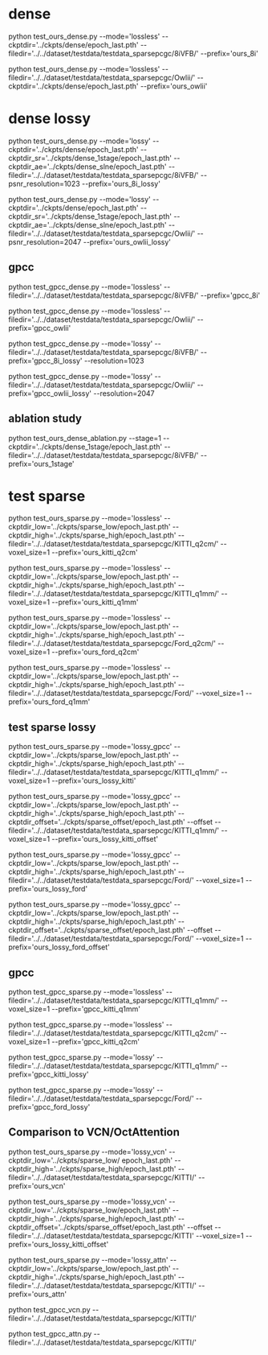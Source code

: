 # dense
python test_ours_dense.py --mode='lossless' --ckptdir='../ckpts/dense/epoch_last.pth' --filedir='../../dataset/testdata/testdata_sparsepcgc/8iVFB/' --prefix='ours_8i'

python test_ours_dense.py --mode='lossless' --filedir='../../dataset/testdata/testdata_sparsepcgc/Owlii/' --ckptdir='../ckpts/dense/epoch_last.pth' --prefix='ours_owlii'

# dense lossy
python test_ours_dense.py --mode='lossy' --ckptdir='../ckpts/dense/epoch_last.pth' --ckptdir_sr='../ckpts/dense_1stage/epoch_last.pth' --ckptdir_ae='../ckpts/dense_slne/epoch_last.pth' --filedir='../../dataset/testdata/testdata_sparsepcgc/8iVFB/' --psnr_resolution=1023 --prefix='ours_8i_lossy'

python test_ours_dense.py --mode='lossy' --ckptdir='../ckpts/dense/epoch_last.pth' --ckptdir_sr='../ckpts/dense_1stage/epoch_last.pth' --ckptdir_ae='../ckpts/dense_slne/epoch_last.pth' --filedir='../../dataset/testdata/testdata_sparsepcgc/Owlii/' --psnr_resolution=2047 --prefix='ours_owlii_lossy'

## gpcc
python test_gpcc_dense.py --mode='lossless' --filedir='../../dataset/testdata/testdata_sparsepcgc/8iVFB/' --prefix='gpcc_8i'

python test_gpcc_dense.py --mode='lossless' --filedir='../../dataset/testdata/testdata_sparsepcgc/Owlii/' --prefix='gpcc_owlii'

python test_gpcc_dense.py --mode='lossy' --filedir='../../dataset/testdata/testdata_sparsepcgc/8iVFB/' --prefix='gpcc_8i_lossy' --resolution=1023

python test_gpcc_dense.py --mode='lossy' --filedir='../../dataset/testdata/testdata_sparsepcgc/Owlii/' --prefix='gpcc_owlii_lossy' --resolution=2047


## ablation study
python test_ours_dense_ablation.py --stage=1 --ckptdir='../ckpts/dense_1stage/epoch_last.pth' --filedir='../../dataset/testdata/testdata_sparsepcgc/8iVFB/' --prefix='ours_1stage'


# test sparse
python test_ours_sparse.py --mode='lossless' --ckptdir_low='../ckpts/sparse_low/epoch_last.pth' --ckptdir_high='../ckpts/sparse_high/epoch_last.pth' --filedir='../../dataset/testdata/testdata_sparsepcgc/KITTI_q2cm/'  --voxel_size=1 --prefix='ours_kitti_q2cm'

python test_ours_sparse.py --mode='lossless' --ckptdir_low='../ckpts/sparse_low/epoch_last.pth' --ckptdir_high='../ckpts/sparse_high/epoch_last.pth' --filedir='../../dataset/testdata/testdata_sparsepcgc/KITTI_q1mm/'  --voxel_size=1 --prefix='ours_kitti_q1mm'

python test_ours_sparse.py --mode='lossless' --ckptdir_low='../ckpts/sparse_low/epoch_last.pth' --ckptdir_high='../ckpts/sparse_high/epoch_last.pth' --filedir='../../dataset/testdata/testdata_sparsepcgc/Ford_q2cm/'  --voxel_size=1 --prefix='ours_ford_q2cm'

python test_ours_sparse.py --mode='lossless' --ckptdir_low='../ckpts/sparse_low/epoch_last.pth' --ckptdir_high='../ckpts/sparse_high/epoch_last.pth' --filedir='../../dataset/testdata/testdata_sparsepcgc/Ford/'  --voxel_size=1 --prefix='ours_ford_q1mm'

<!-- 
python test_ours_sparse.py --mode='lossless' --ckptdir_low='../ckpts/sparse_low/epoch_last.pth' --ckptdir_high='../ckpts/sparse_high/epoch_last.pth' --filedir='../../dataset/testdata/testdata_sparsepcgc/KITTI/'  --voxel_size=0.001

python test_ours_sparse.py --mode='lossless' --ckptdir_low='../ckpts/sparse_low/epoch_last.pth' --ckptdir_high='../ckpts/sparse_high/epoch_last.pth' --filedir='../../dataset/testdata/testdata_sparsepcgc/KITTI/'  --voxel_size=0.02 -->


## test sparse lossy

python test_ours_sparse.py --mode='lossy_gpcc' --ckptdir_low='../ckpts/sparse_low/epoch_last.pth' --ckptdir_high='../ckpts/sparse_high/epoch_last.pth' --filedir='../../dataset/testdata/testdata_sparsepcgc/KITTI_q1mm/' --voxel_size=1 --prefix='ours_lossy_kitti'

python test_ours_sparse.py --mode='lossy_gpcc' --ckptdir_low='../ckpts/sparse_low/epoch_last.pth' --ckptdir_high='../ckpts/sparse_high/epoch_last.pth' --ckptdir_offset='../ckpts/sparse_offset/epoch_last.pth' --offset --filedir='../../dataset/testdata/testdata_sparsepcgc/KITTI_q1mm/' --voxel_size=1 --prefix='ours_lossy_kitti_offset'

python test_ours_sparse.py --mode='lossy_gpcc' --ckptdir_low='../ckpts/sparse_low/epoch_last.pth' --ckptdir_high='../ckpts/sparse_high/epoch_last.pth' --filedir='../../dataset/testdata/testdata_sparsepcgc/Ford/' --voxel_size=1 --prefix='ours_lossy_ford'

python test_ours_sparse.py --mode='lossy_gpcc' --ckptdir_low='../ckpts/sparse_low/epoch_last.pth' --ckptdir_high='../ckpts/sparse_high/epoch_last.pth' --ckptdir_offset='../ckpts/sparse_offset/epoch_last.pth' --offset --filedir='../../dataset/testdata/testdata_sparsepcgc/Ford/' --voxel_size=1 --prefix='ours_lossy_ford_offset'



## gpcc
python test_gpcc_sparse.py --mode='lossless' --filedir='../../dataset/testdata/testdata_sparsepcgc/KITTI_q1mm/' --voxel_size=1 --prefix='gpcc_kitti_q1mm'

python test_gpcc_sparse.py --mode='lossless' --filedir='../../dataset/testdata/testdata_sparsepcgc/KITTI_q2cm/' --voxel_size=1 --prefix='gpcc_kitti_q2cm'

<!-- python test_gpcc_sparse.py --mode='lossless' --filedir='../../dataset/testdata/testdata_sparsepcgc/KITTI_q1mm/' --voxel_size=20 --prefix='gpcc_kitti_q2cm' -->


python test_gpcc_sparse.py --mode='lossy' --filedir='../../dataset/testdata/testdata_sparsepcgc/KITTI_q1mm/' --prefix='gpcc_kitti_lossy'

python test_gpcc_sparse.py --mode='lossy' --filedir='../../dataset/testdata/testdata_sparsepcgc/Ford/' --prefix='gpcc_ford_lossy'




## Comparison to VCN/OctAttention

python test_ours_sparse.py --mode='lossy_vcn' --ckptdir_low='../ckpts/sparse_low/
epoch_last.pth' --ckptdir_high='../ckpts/sparse_high/epoch_last.pth' --filedir='../../dataset/testdata/testdata_sparsepcgc/KITTI/' --prefix='ours_vcn'

python test_ours_sparse.py --mode='lossy_vcn' --ckptdir_low='../ckpts/sparse_low/epoch_last.pth' --ckptdir_high='../ckpts/sparse_high/epoch_last.pth' --ckptdir_offset='../ckpts/sparse_offset/epoch_last.pth' --offset --filedir='../../dataset/testdata/testdata_sparsepcgc/KITTI' --voxel_size=1 --prefix='ours_lossy_kitti_offset'

python test_ours_sparse.py --mode='lossy_attn' --ckptdir_low='../ckpts/sparse_low/epoch_last.pth' --ckptdir_high='../ckpts/sparse_high/epoch_last.pth' --filedir='../../dataset/testdata/testdata_sparsepcgc/KITTI/' --prefix='ours_attn'


python test_gpcc_vcn.py --filedir='../../dataset/testdata/testdata_sparsepcgc/KITTI/'

python test_gpcc_attn.py --filedir='../../dataset/testdata/testdata_sparsepcgc/KITTI/'
